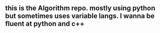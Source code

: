 ## this is the Algorithm repo. mostly using python but sometimes uses variable langs. I wanna be fluent at python and c++
